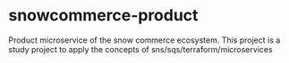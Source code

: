 # snowcommerce-product
Product microservice of the snow commerce ecosystem. This project is a study project to apply the concepts of sns/sqs/terraform/microservices
